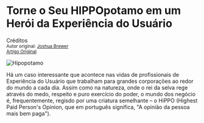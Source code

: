 Torne o Seu HIPPOpotamo em um Herói da Experiência do Usuário
=============================================================
Créditos<br/>
<small>Autor original: [Joshua Brewer](http://52weeksofux.com/)<br/>[Artigo Original](http://52weeksofux.com/post/800724037/turn-your-hippo-into-a-ux-hero)</small>

![Hipopotamo](http://media.tumblr.com/tumblr_l5ezku7ETW1qz7ace.jpg "Hipopotamo")

Há um caso interessante que acontece nas vidas de profissionais de Experiência do Usuário que trabalham para grandes corporações ao redor do mundo a cada dia. Assim como na natureza, onde o rei da selva rege através do medo, respeito e puro exercício do poder, o mundo dos negócio é, frequentemente, regisdo por uma criatura semelhante &ndash; o HiPPO (Highest Paid Person's Opinion, que em português significa, "A opinião da pessoa mais bem paga").